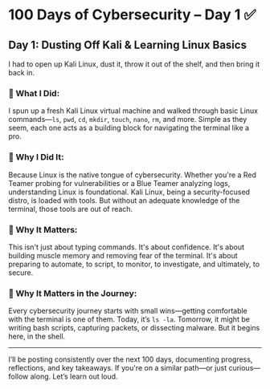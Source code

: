 # 100 Days of Cybersecurity – Day 1 ✅

## Day 1: Dusting Off Kali & Learning Linux Basics

I had to open up Kali Linux, dust it, throw it out of the shelf, and then bring it back in.

### 🔹 What I Did:
I spun up a fresh Kali Linux virtual machine and walked through basic Linux commands—`ls`, `pwd`, `cd`, `mkdir`, `touch`, `nano`, `rm`, and more. Simple as they seem, each one acts as a building block for navigating the terminal like a pro.

### 🔹 Why I Did It:
Because Linux is the native tongue of cybersecurity. Whether you're a Red Teamer probing for vulnerabilities or a Blue Teamer analyzing logs, understanding Linux is foundational. Kali Linux, being a security-focused distro, is loaded with tools. But without an adequate knowledge of the terminal, those tools are out of reach.

### 🔹 Why It Matters:
This isn't just about typing commands. It's about confidence. It's about building muscle memory and removing fear of the terminal. It's about preparing to automate, to script, to monitor, to investigate, and ultimately, to secure.

### 🔹 Why It Matters in the Journey:
Every cybersecurity journey starts with small wins—getting comfortable with the terminal is one of them. Today, it’s `ls -la`. Tomorrow, it might be writing bash scripts, capturing packets, or dissecting malware. But it begins here, in the shell.

---

I’ll be posting consistently over the next 100 days, documenting progress, reflections, and key takeaways. If you're on a similar path—or just curious—follow along. Let’s learn out loud.
  
